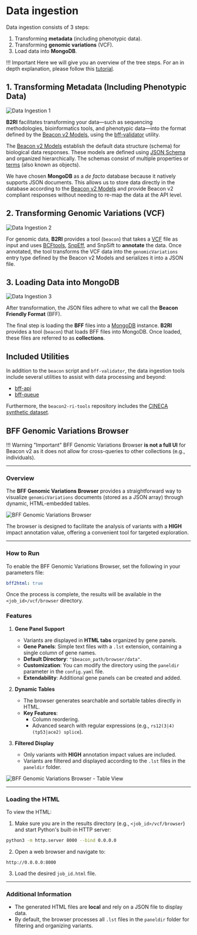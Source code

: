 # Data ingestion

Data ingestion consists of 3 steps:

1. Transforming **metadata** (including phenotypic data).
2. Transforming **genomic variations** (VCF).
3. Load data into **MongoDB**.

!!! Important
    Here we will give you an overview of the tree steps. For an in depth explanation, please follow this [tutorial](./tutorial-data-beaconization.md).

## 1. Transforming Metadata (Including Phenotypic Data)

![Data Ingestion 1](img/data-ingestion-1.png)

**B2RI** facilitates transforming your data—such as sequencing methodologies, bioinformatics tools, and phenotypic data—into the format defined by the [Beacon v2 Models](http://docs.genomebeacons.org/), using the [bff-validator](https://github.com/mrueda/beacon2-ri-tools/tree/main/utils/bff_validator) utility.

The [Beacon v2 Models](http://docs.genomebeacons.org/) establish the default data structure (schema) for biological data responses. These models are defined using [JSON Schema](https://json-schema.org) and organized hierarchically. The schemas consist of multiple properties or [terms](http://docs.genomebeacons.org/schemas-md/beacon_terms/) (also known as objects).

We have chosen **MongoDB** as a _de facto_ database because it natively supports JSON documents. This allows us to store data directly in the database according to the [Beacon v2 Models](http://docs.genomebeacons.org/) and provide Beacon v2 compliant responses without needing to re-map the data at the API level.

## 2. Transforming Genomic Variations (VCF)

![Data Ingestion 2](img/data-ingestion-2.png)

For genomic data, **B2RI** provides a tool (`beacon`) that takes a [VCF](https://en.wikipedia.org/wiki/Variant_Call_Format) file as input and uses [BCFtools](http://samtools.github.io/bcftools/bcftools.html), [SnpEff](http://pcingola.github.io/SnpEff), and SnpSift to **annotate** the data. Once annotated, the tool transforms the VCF data into the `genomicVariations` entry type defined by the Beacon v2 Models and serializes it into a JSON file.

## 3. Loading Data into MongoDB

![Data Ingestion 3](img/data-ingestion-3.png)

After transformation, the JSON files adhere to what we call the **Beacon Friendly Format** (BFF).

The final step is loading the **BFF** files into a [MongoDB](https://www.mongodb.com) instance. **B2RI** provides a tool (`beacon`) that loads BFF files into MongoDB. Once loaded, these files are referred to as **collections**.

## Included Utilities

In addition to the `beacon` script and `bff-validator`, the data ingestion tools include several utilities to assist with data processing and beyond:

* [bff-api](https://github.com/mrueda/beacon2-ri-tools/tree/main/utils/bff_api)
* [bff-queue](https://github.com/mrueda/beacon2-ri-tools/tree/main/utils/bff_queue)

Furthermore, the `beacon2-ri-tools` repository includes the [CINECA synthetic dataset](synthetic-dataset.md).

## BFF Genomic Variations Browser

!!! Warning "Important"
    BFF Genomic Variations Browser **is not a full UI** for Beacon v2 as it does not allow for cross-queries to other collections (e.g., individuals).

---

### Overview  
The **BFF Genomic Variations Browser** provides a straightforward way to visualize `genomicVariations` documents (stored as a JSON array) through dynamic, HTML-embedded tables.

![BFF Genomic Variations Browser](img/BFF-genomic-variations-browser.png)

The browser is designed to facilitate the analysis of variants with a **HIGH** impact annotation value, offering a convenient tool for targeted exploration.

---

### How to Run

To enable the BFF Genomic Variations Browser, set the following in your parameters file:

```yaml
bff2html: true
```

Once the process is complete, the results will be available in the `<job_id>/vcf/browser` directory.

### Features  

1. **Gene Panel Support**  
   - Variants are displayed in **HTML tabs** organized by gene panels.  
   - **Gene Panels**: Simple text files with a `.lst` extension, containing a single column of gene names.  
   - **Default Directory**: `"$beacon_path/browser/data"`.  
   - **Customization**: You can modify the directory using the `paneldir` parameter in the `config.yaml` file.  
   - **Extendability**: Additional gene panels can be created and added.

2. **Dynamic Tables**  
   - The browser generates searchable and sortable tables directly in HTML.  
   - **Key Features**:
     - Column reordering.  
     - Advanced search with regular expressions (e.g., `rs12(3|4) (tp53|ace2) splice`).  

3. **Filtered Display**
   - Only variants with **HIGH** annotation impact values are included.
   - Variants are filtered and displayed according to the `.lst` files in the `paneldir` folder.

![BFF Genomic Variations Browser - Table View](img/snapshot-BFF-genomic-variations-browser.png)

---

### Loading the HTML  

To view the HTML:  

1. Make sure you are in the results directory (e.g., `<job_id>/vcf/browser`) and start Python's built-in HTTP server:  

```bash
python3 -m http.server 8000 --bind 0.0.0.0
```  

2. Open a web browser and navigate to:  

`http://0.0.0.0:8000`

3. Load the desired `job_id.html` file.

---

### Additional Information  

- The generated HTML files are **local** and rely on a JSON file to display data.  
- By default, the browser processes all `.lst` files in the `paneldir` folder for filtering and organizing variants. 
